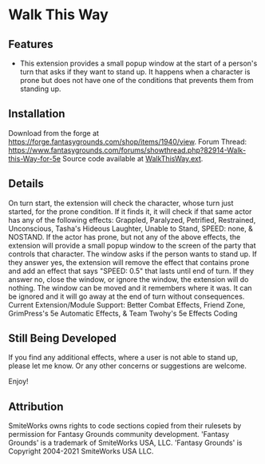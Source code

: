 # Walk This Way
## Features
* This extension provides a small popup window at the start of a person's turn that asks if they want to stand up. It happens when a character is prone but does not have one of the conditions that prevents them from standing up.

## Installation
Download from the forge at https://forge.fantasygrounds.com/shop/items/1940/view.
Forum Thread: https://www.fantasygrounds.com/forums/showthread.php?82914-Walk-this-Way-for-5e
Source code available at [WalkThisWay.ext](https://github.com/Farratto/WalkThisWay/releases).

## Details
On turn start, the extension will check the character, whose turn just started, for the prone condition.  If it finds it, it will check if that same actor has any of the following effects:
Grappled, Paralyzed, Petrified, Restrained, Unconscious, Tasha's Hideous Laughter, Unable to Stand, SPEED: none, & NOSTAND.
If the actor has prone, but not any of the above effects, the extension will provide a small popup window to the screen of the party that controls that character.  The window asks if the person wants to stand up.  If they answer yes, the extension will remove the effect that contains prone and add an effect that says "SPEED: 0.5" that lasts until end of turn.  If they answer no, close the window, or ignore the window, the extension will do nothing.
The window can be moved and it remembers where it was.  It can be ignored and it will go away at the end of turn without consequences.
Current Extension/Module Support: Better Combat Effects, Friend Zone, GrimPress's 5e Automatic Effects, & Team Twohy's 5e Effects Coding

## Still Being Developed
If you find any additional effects, where a user is not able to stand up, please let me know.  Or any other concerns or suggestions are welcome.

Enjoy!


## Attribution
SmiteWorks owns rights to code sections copied from their rulesets by permission for Fantasy Grounds community development.
'Fantasy Grounds' is a trademark of SmiteWorks USA, LLC.
'Fantasy Grounds' is Copyright 2004-2021 SmiteWorks USA LLC.
